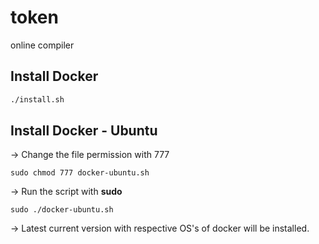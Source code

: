 # token

online compiler

## Install Docker

```sh
./install.sh
```

## Install Docker - Ubuntu

-> Change the file permission with 777

```
sudo chmod 777 docker-ubuntu.sh
```
-> Run the script with **sudo**

```
sudo ./docker-ubuntu.sh
```
-> Latest current version with respective OS's of docker will be installed.
